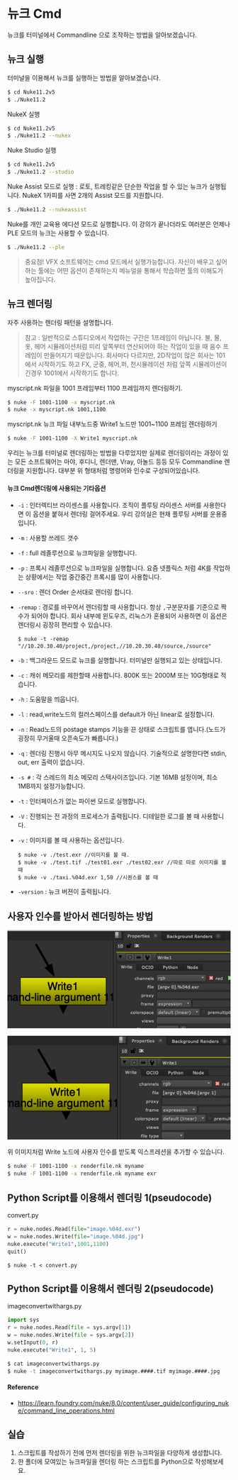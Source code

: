 # 뉴크 Cmd
뉴크를 터미널에서 Commandline 으로 조작하는 방법을 알아보겠습니다.

## 뉴크 실행
터미널을 이용해서 뉴크를 실행하는 방법을 알아보겠습니다.

```bash
$ cd Nuke11.2v5
$ ./Nuke11.2
```

NukeX 실행
```bash
$ cd Nuke11.2v5
$ ./Nuke11.2 --nukex
```

Nuke Studio 실행
```bash
$ cd Nuke11.2v5
$ ./Nuke11.2 --studio
```

Nuke Assist 모드로 실행 : 로토, 트레킹같은 단순한 작업을 할 수 있는 뉴크가 실행됩니다. NukeX 1카피를 사면 2개의 Assist 모드를 지원합니다.
```bash
$ ./Nuke11.2 --nukeassist
```

Nuke를 개인 교육용 에디션 모드로 실행합니다. 이 강의가 끝나더라도 여러분은 언제나 PLE 모드의 뉴크는 사용할 수 있습니다.
```bash
$ ./Nuke11.2 --ple
```

> 중요점! VFX 소프트웨어는 cmd 모드에서 실행가능합니다. 자신이 배우고 싶어하는 툴에는 어떤 옵션이 존재하는지 메뉴얼을 통해서 학습하면 툴의 이해도가 높아집니다.

## 뉴크 렌더링
자주 사용하는 렌더링 패턴을 설명합니다.

> 참고 : 일반적으로 스튜디오에서 작업하는 구간은 1프레임이 아닙니다.
불, 물, 옷, 헤어 시뮬레이션처럼 미리 앞쪽부터 연산되어야 하는 작업이 있을 때 음수 프레임이 만들어지기 때문입니다. 회사마다 다르지만, 2D작업이 많은 회사는 101에서 시작하기도 하고 FX, 군중, 헤어,퍼, 천시뮬레이션 처럼 앞쪽 시뮬레이션이 긴경우 1001에서 시작하기도 합니다.

myscript.nk 파일을 1001 프레임부터 1100 프레임까지 렌더링하기.

```bash
$ nuke -F 1001-1100 -x myscript.nk
$ nuke -x myscript.nk 1001,1100
```

myscript.nk 뉴크 파일 내부노드중 Write1 노드만 1001~1100 프레임 렌더링하기

```bash
$ nuke -F 1001-1100 -X Write1 myscript.nk
```

우리는 뉴크를 터미널로 렌더링하는 방법을 다루었지만 실제로 렌더링이라는 과정이 있는 모든 소프트웨어는 
마야, 후디니, 렌더맨, Vray, 아놀드 등등 모두 Commandline 렌더링을 지원합니다. 대부분 위 형태처럼 명령어와 인수로 구성되어있습니다.

#### 뉴크 Cmd렌더링에 사용되는 기타옵션
- `-i` : 인터렉티브 라이센스를 사용합니다. 조직이 플루팅 라이센스 서버를 사용한다면 이 옵션을 붙혀서 렌더링 걸어주세요. 우리 강의실은 현재 플루팅 서버를 운용중입니다.

- `-m` : 사용할 쓰레드 갯수

- `-f` : full 레졸루션으로 뉴크파일을 실행합니다.
- `-p` : 프록시 레졸루션으로 뉴크파일을 실행합니다. 요즘 넷플릭스 처럼 4K를 작업하는 상황에서는 작업 중간중간 프록시를 많이 사용합니다.

- `--sro` : 렌더 Order 순서대로 렌더링 합니다.
- `-remap` : 경로를 바꾸어서 렌더링할 때 사용합니다. 항상 `,`구분문자를 기준으로 짝수가 되어야 합니다. 회사 내부에 윈도우즈, 리눅스가 혼용되어 사용하면 이 옵션은 렌더링시 굉장히 편리할 수 있습니다.
    ```
    $ nuke -t -remap "//10.20.30.40/project,/project,//10.20.30.40/source,/source"
    ```


- `-b` : 백그라운드 모드로 뉴크를 실행합니다. 터미널만 실행되고 있는 상태입니다.

- `-c` : 캐쉬 메모리를 제한할때 사용합니다. 800K 또는 2000M 또는 10G형태로 적습니다.

- `-h` : 도움말을 띄웁니다.

- `-l` : read,write노드의 컬러스페이스를 default가 아닌 linear로 설정합니다.

- `-n` : Read노드의 postage stamps 기능을 끈 상태로 스크립트를 엽니다.(노드가 굉장히 무거울때 오픈속도가 빠릅니다.)

- `-q` : 렌더링 진행시 아무 메시지도 나오지 않습니다. 기술적으로 설명한다면 stdin, out, err 출력이 없습니다.

- `-s #` : 각 스레드의 최소 메모리 스텍사이즈입니다. 기본 16MB 설정이며, 최소 1MB까지 설정가능합니다.

- `-t` : 인터페이스가 없는 파이썬 모드로 실행합니다.

- `-V` : 진행되는 전 과정의 프로세스가 출력됩니다. 디테일한 로그를 볼 때 사용합니다.

- `-v` : 이미지를 볼 때 사용하는 옵션입니다.
    ```
    $ nuke -v ./test.exr //이미지를 볼 때.
    $ nuke -v ./test.tif ./test01.exr ./test02.exr //따로 따로 이미지를 볼때
    $ nuke -v ./taxi.%04d.exr 1,50 //시퀀스를 볼 때
    ```

- `-version` : 뉴크 버젼이 출력됩니다.

## 사용자 인수를 받아서 렌더링하는 방법

![nuke_write_arg1](../figures/nuke_writenode_arg1.png)

![nuke_write_arg2](../figures/nuke_writenode_arg2.png)

위 이미지처럼 Write 노드에 사용자 인수를 받도록 익스프레션을 추가할 수 있습니다.

```bash
$ nuke -F 1001-1100 -x renderfile.nk myname
$ nuke -F 1001-1100 -x renderfile.nk myname exr
```

## Python Script를 이용해서 렌더링 1(pseudocode)

convert.py
```python
r = nuke.nodes.Read(file="image.%04d.exr")
w = nuke.nodes.Write(file="image.%04d.jpg")
nuke.execute("Write1",1001,1100)
quit()
```

```
$ nuke -t < convert.py
```

## Python Script를 이용해서 렌더링 2(pseudocode)
imageconvertwithargs.py
```python
import sys
r = nuke.nodes.Read(file = sys.argv[1])
w = nuke.nodes.Write(file = sys.argv[2])
w.setInput(0, r)
nuke.execute("Write1", 1, 5)
```
 
```bash
$ cat imageconvertwithargs.py
$ nuke -t imageconvertwithargs.py myimage.####.tif myimage.####.jpg
```

#### Reference
- https://learn.foundry.com/nuke/8.0/content/user_guide/configuring_nuke/command_line_operations.html

## 실습
1. 스크립트를 작성하기 전에 먼저 렌더링을 위한 뉴크파일을 다양하게 생성합니다.
1. 한 폴더에 모여있는 뉴크파일을 렌더링 하는 스크립트를 Python으로 작성해보세요.
